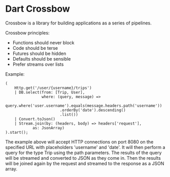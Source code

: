 Dart Crossbow
=============

Crossbow is a library for building applications as a series of pipelines.

Crossbow principles:

  * Functions should never block
  * Code should be terse
  * Futures should be hidden
  * Defaults should be sensible
  * Prefer streams over lists

Example:

    (
        Http.get('/user/{username}/trips')
        | DB.select(from: [Trip, User], 
                    where: (query, message) =>
                        query.where('user.username').equals(message.headers.path('username'))
                            .orderBy('date').descending()
                            .list())
        | Convert.toJson()
        | Stream.join(by: (headers, body) => headers['request'],
                as: JsonArray)
    ).start();

The example above will accept HTTP connections on port 8080 on the specified URL with placeholders 'username' and 'date'. It will
then perform a query for the type Trip using the path parameters. The results of the query will be streamed and
converted to JSON as they come in. Then the results will be joined again by the request and streamed to the response
as a JSON array.
